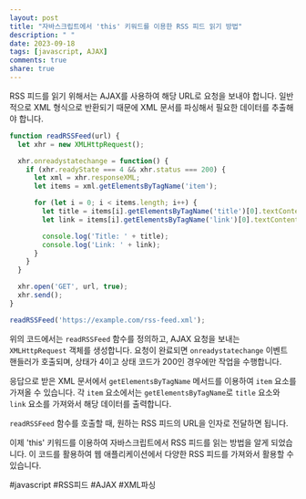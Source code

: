 ```yaml
---
layout: post
title: "자바스크립트에서 'this' 키워드를 이용한 RSS 피드 읽기 방법"
description: " "
date: 2023-09-18
tags: [javascript, AJAX]
comments: true
share: true
---
```


RSS 피드를 읽기 위해서는 AJAX를 사용하여 해당 URL로 요청을 보내야 합니다. 일반적으로 XML 형식으로 반환되기 때문에 XML 문서를 파싱해서 필요한 데이터를 추출해야 합니다.

```javascript
function readRSSFeed(url) {
  let xhr = new XMLHttpRequest();

  xhr.onreadystatechange = function() {
    if (xhr.readyState === 4 && xhr.status === 200) {
      let xml = xhr.responseXML;
      let items = xml.getElementsByTagName('item');

      for (let i = 0; i < items.length; i++) {
        let title = items[i].getElementsByTagName('title')[0].textContent;
        let link = items[i].getElementsByTagName('link')[0].textContent;

        console.log('Title: ' + title);
        console.log('Link: ' + link);
      }
    }
  }

  xhr.open('GET', url, true);
  xhr.send();
}

readRSSFeed('https://example.com/rss-feed.xml');
```

위의 코드에서는 `readRSSFeed` 함수를 정의하고, AJAX 요청을 보내는 `XMLHttpRequest` 객체를 생성합니다. 요청이 완료되면 `onreadystatechange` 이벤트 핸들러가 호출되며, 상태가 4이고 상태 코드가 200인 경우에만 작업을 수행합니다.

응답으로 받은 XML 문서에서 `getElementsByTagName` 메서드를 이용하여 `item` 요소를 가져올 수 있습니다. 각 `item` 요소에서는 `getElementsByTagName`로 `title` 요소와 `link` 요소를 가져와서 해당 데이터를 출력합니다.

`readRSSFeed` 함수를 호출할 때, 원하는 RSS 피드의 URL을 인자로 전달하면 됩니다.

이제 'this' 키워드를 이용하여 자바스크립트에서 RSS 피드를 읽는 방법을 알게 되었습니다. 이 코드를 활용하여 웹 애플리케이션에서 다양한 RSS 피드를 가져와서 활용할 수 있습니다.

#javascript #RSS피드 #AJAX #XML파싱